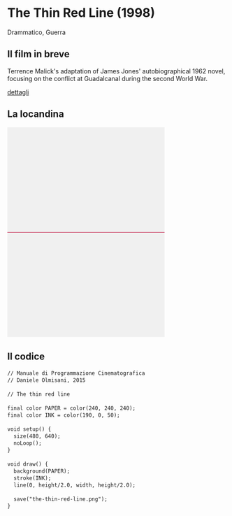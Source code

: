 # The Thin Red Line (1998)

Drammatico, Guerra

## Il film in breve
Terrence Malick's adaptation of James Jones' autobiographical 1962 novel, focusing on the conflict at Guadalcanal during the second World War.

[dettagli](https://www.imdb.com/title/tt0120863/)

## La locandina
<img src="the-thin-red-line.png"  width="360px" title="The Thin Red Line">


## Il codice
```processing
// Manuale di Programmazione Cinematografica
// Daniele Olmisani, 2015

// The thin red line

final color PAPER = color(240, 240, 240);
final color INK = color(190, 0, 50);

void setup() {
  size(480, 640);
  noLoop();
}

void draw() {
  background(PAPER);
  stroke(INK);
  line(0, height/2.0, width, height/2.0);
  
  save("the-thin-red-line.png");
}
  
```
